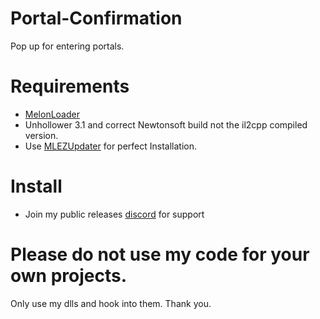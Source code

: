 # Portal-Confirmation
Pop up for entering portals.

# Requirements
- [MelonLoader](https://github.com/HerpDerpinstine/MelonLoader)
- Unhollower 3.1 and correct Newtonsoft build not the il2cpp compiled version.
- Use [MLEZUpdater](https://github.com/l-404-l/MLEZUpdater) for perfect Installation.

# Install
- Join my public releases [discord](https://discord.gg/PMmbwc2) for support

# Please do not use my code for your own projects.
Only use my dlls and hook into them. Thank you.
